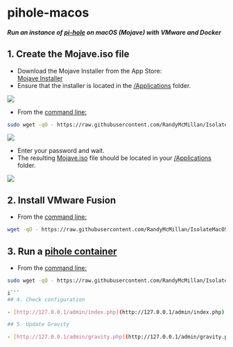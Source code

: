 # pihole-macos

##### Run an instance of [pi-hole](https://github.com/pi-hole/pi-hole) on macOS (Mojave) with VMware and Docker


## 1. Create the Mojave.iso file

- Download the Mojave Installer from the App Store:  
[Mojave Installer](https://go.redirectingat.com/?id=803X112722&xcust=41-3629363-11-0000000&sref=https%3A%2F%2Fwww.macworld.co.uk%2Fhow-to%2Fmac-software%2Fdownload-old-os-x-3629363%2F&xs=1&url=https%3A%2F%2Fitunes.apple.com%2Fgb%2Fapp%2Fmacos-mojave%2Fid1398502828%3Fmt%3D12)
- Ensure that the installer is located in the [/Applications](file:///Applications/) folder.

![](https://raw.githubusercontent.com/pihole-macos/pihole-macos/master/InstallmacOSMojave.png)

- From the [command line:](file:///Applications/Utilities/Terminal.app)

```bash
sudo wget -qO - https://raw.githubusercontent.com/RandyMcMillan/IsolateMacOS/master/mojave-iso.sh | bash
```
![](https://raw.githubusercontent.com/pihole-macos/pihole-macos/master/Terminal.png)

- Enter your password and wait.
- The resulting [Mojave.iso](file:///Applications/Mojave.iso) file should be located in your [/Applications](file:///Applications/) folder.

![](https://raw.githubusercontent.com/pihole-macos/pihole-macos/master/Mojave.iso.png)


## 2. Install VMware Fusion

- From the [command line:](file:///Applications/Utilities/Terminal.app)

```bash
wget -qO - https://raw.githubusercontent.com/RandyMcMillan/IsolateMacOS/master/installDocker.sh | bash

```

## 3. Run a [pihole container](https://hub.docker.com/r/pihole/pihole)

- From the [command line:](file:///Applications/Utilities/Terminal.app)

```bash
sudo wget -qO - https://raw.githubusercontent.com/RandyMcMillan/IsolateMacOS/master/run | bash

i```
## 4. Check configuration

- [http://127.0.0.1/admin/index.php](http://127.0.0.1/admin/index.php)

## 5. Update Gravity

- [http://127.0.0.1/admin/gravity.php](http://127.0.0.1/admin/gravity.php)